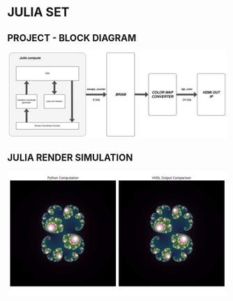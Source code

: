 # JULIA SET


## PROJECT - BLOCK DIAGRAM
![](assets/diagram.png)


## JULIA RENDER SIMULATION
![](assets/vhdl_python_compare.png)

